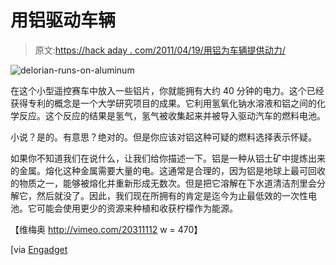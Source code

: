 # 用铝驱动车辆

> 原文:[https://hack aday . com/2011/04/19/用铝为车辆提供动力/](https://hackaday.com/2011/04/19/powering-vehicles-with-aluminum/)

![](../Images/a1382ebce3fc16c47e8b8ac6e3584b18.png "delorian-runs-on-aluminum")

在这个小型遥控赛车中放入一些铝片，你就能拥有大约 40 分钟的电力。这个已经获得专利的概念是一个大学研究项目的成果。它利用氢氧化钠水溶液和铝之间的化学反应。这个反应的结果是氢气，氢气被收集起来并被导入驱动汽车的燃料电池。

小说？是的。有意思？绝对的。但是你应该对铝这种可疑的燃料选择表示怀疑。

如果你不知道我们在说什么，让我们给你描述一下。铝是一种从铝土矿中提炼出来的金属。熔化这种金属需要大量的电。这通常是合理的，因为铝是地球上最可回收的物质之一，能够被熔化并重新形成无数次。但是把它溶解在下水道清洁剂里会分解它，然后就没了。因此，我们现在所拥有的肯定是迄今为止最低效的一次性电池。它可能会使用更少的资源来种植和收获柠檬作为能源。

【维梅奥 http://vimeo.com/20311112 w = 470】

[via [Engadget](http://www.engadget.com/2011/04/17/radio-control-car-runs-on-soda-can-rings-doc-brown-approves-vi/)